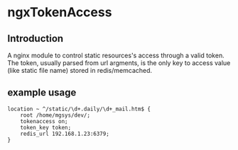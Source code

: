 # ngxTokenAccess

## Introduction
A nginx module to control static resources's access through a valid token. The token, usually parsed from url argments, is the only key to access value (like static file name) stored in redis/memcached.

## example usage

	location ~ ^/static/\d+.daily/\d+_mail.htm$ {
	    root /home/mgsys/dev/;
	    tokenaccess on;
	    token_key token;
	    redis_url 192.168.1.23:6379;
	}
